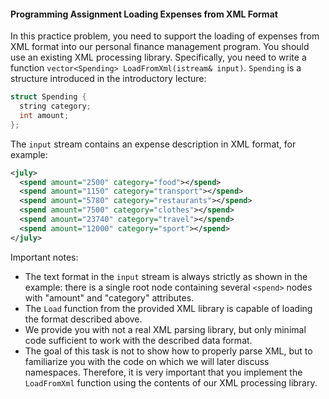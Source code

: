 #### Programming Assignment Loading Expenses from XML Format

In this practice problem, you need to support the loading of expenses from XML format into our personal finance management program. You should use an existing XML processing library. Specifically, you need to write a function `vector<Spending> LoadFromXml(istream& input)`. `Spending` is a structure introduced in the introductory lecture:

```cpp
struct Spending {
  string category;
  int amount;
};
```

The `input` stream contains an expense description in XML format, for example:

```xml
<july>
  <spend amount="2500" category="food"></spend>
  <spend amount="1150" category="transport"></spend>
  <spend amount="5780" category="restaurants"></spend>
  <spend amount="7500" category="clothes"></spend>
  <spend amount="23740" category="travel"></spend>
  <spend amount="12000" category="sport"></spend>
</july>
```

Important notes:

- The text format in the `input` stream is always strictly as shown in the example: there is a single root node containing several `<spend>` nodes with "amount" and "category" attributes.
- The `Load` function from the provided XML library is capable of loading the format described above.
- We provide you with not a real XML parsing library, but only minimal code sufficient to work with the described data format.
- The goal of this task is not to show how to properly parse XML, but to familiarize you with the code on which we will later discuss namespaces. Therefore, it is very important that you implement the `LoadFromXml` function using the contents of our XML processing library.